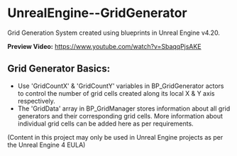 # UnrealEngine--GridGenerator

Grid Generation System created using blueprints in Unreal Engine v4.20.

**Preview Video:** https://www.youtube.com/watch?v=SbaqqPjsAKE

## Grid Generator Basics:
- Use 'GridCountX' & 'GridCountY' variables in BP_GridGenerator actors to control the number of grid cells created along its local X & Y axis respectively.
- The 'GridData' array in BP_GridManager stores information about all grid generators and their corresponding grid cells. More information about individual grid cells can be added here as per requirements.

(Content in this project may only be used in Unreal Engine projects as per the Unreal Engine 4 EULA)
